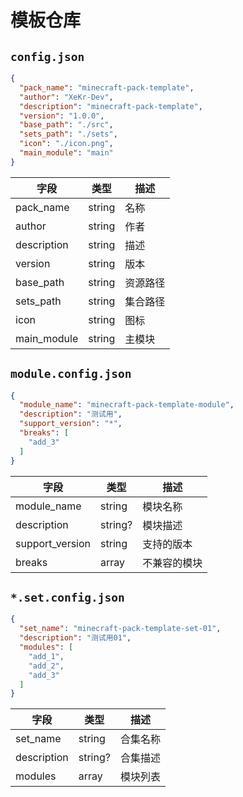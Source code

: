 # 模板仓库

## `config.json`

```json
{
  "pack_name": "minecraft-pack-template",
  "author": "XeKr-Dev",
  "description": "minecraft-pack-template",
  "version": "1.0.0",
  "base_path": "./src",
  "sets_path": "./sets",
  "icon": "./icon.png",
  "main_module": "main"
}
```

| 字段          | 类型     | 描述   |
|-------------|--------|------|
| pack_name   | string | 名称   |
| author      | string | 作者   |
| description | string | 描述   |
| version     | string | 版本   |
| base_path   | string | 资源路径 |
| sets_path   | string | 集合路径 |
| icon        | string | 图标   |
| main_module | string | 主模块  |

## `module.config.json`

```json
{
  "module_name": "minecraft-pack-template-module",
  "description": "测试用",
  "support_version": "*",
  "breaks": [
    "add_3"
  ]
}
```

| 字段              | 类型      | 描述     |
|-----------------|---------|--------|
| module_name     | string  | 模块名称   |
| description     | string? | 模块描述   |
| support_version | string  | 支持的版本  |
| breaks          | array   | 不兼容的模块 |

## `*.set.config.json`

```json
{
  "set_name": "minecraft-pack-template-set-01",
  "description": "测试用01",
  "modules": [
    "add_1",
    "add_2",
    "add_3"
  ]
}
```

| 字段          | 类型      | 描述   |
|-------------|---------|------|
| set_name    | string  | 合集名称 |
| description | string? | 合集描述 |
| modules     | array   | 模块列表 |
